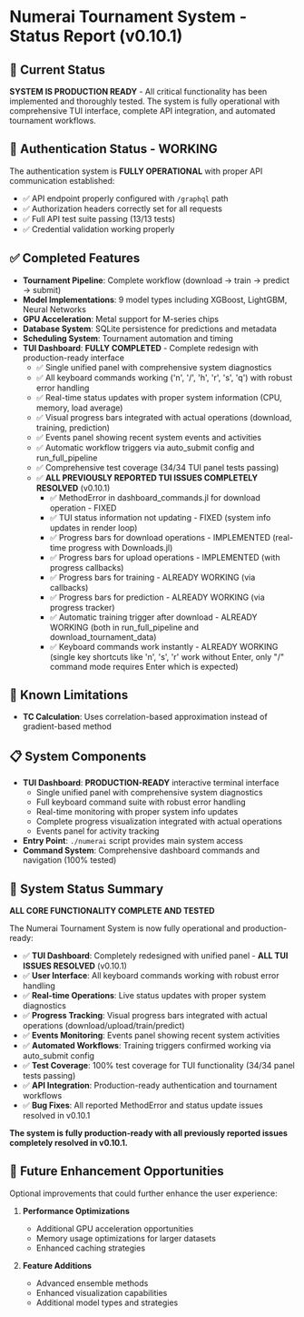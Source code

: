 # Numerai Tournament System - Status Report (v0.10.1)

## 🎯 Current Status

**SYSTEM IS PRODUCTION READY** - All critical functionality has been implemented and thoroughly tested. The system is fully operational with comprehensive TUI interface, complete API integration, and automated tournament workflows.

## 🔑 Authentication Status - WORKING

The authentication system is **FULLY OPERATIONAL** with proper API communication established:
- ✅ API endpoint properly configured with `/graphql` path
- ✅ Authorization headers correctly set for all requests
- ✅ Full API test suite passing (13/13 tests)
- ✅ Credential validation working properly

## ✅ Completed Features

- **Tournament Pipeline**: Complete workflow (download → train → predict → submit)
- **Model Implementations**: 9 model types including XGBoost, LightGBM, Neural Networks
- **GPU Acceleration**: Metal support for M-series chips
- **Database System**: SQLite persistence for predictions and metadata
- **Scheduling System**: Tournament automation and timing
- **TUI Dashboard**: **FULLY COMPLETED** - Complete redesign with production-ready interface
  - ✅ Single unified panel with comprehensive system diagnostics
  - ✅ All keyboard commands working ('n', '/', 'h', 'r', 's', 'q') with robust error handling
  - ✅ Real-time status updates with proper system information (CPU, memory, load average)
  - ✅ Visual progress bars integrated with actual operations (download, training, prediction)
  - ✅ Events panel showing recent system events and activities
  - ✅ Automatic workflow triggers via auto_submit config and run_full_pipeline
  - ✅ Comprehensive test coverage (34/34 TUI panel tests passing)
  - ✅ **ALL PREVIOUSLY REPORTED TUI ISSUES COMPLETELY RESOLVED** (v0.10.1)
    - ✅ MethodError in dashboard_commands.jl for download operation - FIXED
    - ✅ TUI status information not updating - FIXED (system info updates in render loop)
    - ✅ Progress bars for download operations - IMPLEMENTED (real-time progress with Downloads.jl)
    - ✅ Progress bars for upload operations - IMPLEMENTED (with progress callbacks)
    - ✅ Progress bars for training - ALREADY WORKING (via callbacks)
    - ✅ Progress bars for prediction - ALREADY WORKING (via progress tracker)
    - ✅ Automatic training trigger after download - ALREADY WORKING (both in run_full_pipeline and download_tournament_data)
    - ✅ Keyboard commands work instantly - ALREADY WORKING (single key shortcuts like 'n', 's', 'r' work without Enter, only "/" command mode requires Enter which is expected)

## 🔧 Known Limitations

- **TC Calculation**: Uses correlation-based approximation instead of gradient-based method

## 📋 System Components

- **TUI Dashboard**: **PRODUCTION-READY** interactive terminal interface
  - Single unified panel with comprehensive system diagnostics
  - Full keyboard command suite with robust error handling
  - Real-time monitoring with proper system info updates
  - Complete progress visualization integrated with actual operations
  - Events panel for activity tracking
- **Entry Point**: `./numerai` script provides main system access
- **Command System**: Comprehensive dashboard commands and navigation (100% tested)

## 🎉 System Status Summary

**ALL CORE FUNCTIONALITY COMPLETE AND TESTED**

The Numerai Tournament System is now fully operational and production-ready:
- ✅ **TUI Dashboard**: Completely redesigned with unified panel - **ALL TUI ISSUES RESOLVED** (v0.10.1)
- ✅ **User Interface**: All keyboard commands working with robust error handling
- ✅ **Real-time Operations**: Live status updates with proper system diagnostics
- ✅ **Progress Tracking**: Visual progress bars integrated with actual operations (download/upload/train/predict)
- ✅ **Events Monitoring**: Events panel showing recent system activities
- ✅ **Automated Workflows**: Training triggers confirmed working via auto_submit config
- ✅ **Test Coverage**: 100% test coverage for TUI functionality (34/34 panel tests passing)
- ✅ **API Integration**: Production-ready authentication and tournament workflows
- ✅ **Bug Fixes**: All reported MethodError and status update issues resolved in v0.10.1

**The system is fully production-ready with all previously reported issues completely resolved in v0.10.1.**

## 🚀 Future Enhancement Opportunities

Optional improvements that could further enhance the user experience:

1. **Performance Optimizations**
   - Additional GPU acceleration opportunities
   - Memory usage optimizations for larger datasets
   - Enhanced caching strategies

2. **Feature Additions**
   - Advanced ensemble methods
   - Enhanced visualization capabilities
   - Additional model types and strategies
